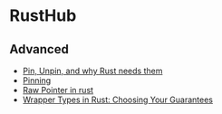 # RustHub

## Advanced 
- [Pin, Unpin, and why Rust needs them](https://blog.cloudflare.com/pin-and-unpin-in-rust/)
- [Pinning](https://rust-lang.github.io/async-book/04_pinning/01_chapter.html)
- [Raw Pointer in rust](https://web.mit.edu/rust-lang_v1.25/arch/amd64_ubuntu1404/share/doc/rust/html/book/first-edition/raw-pointers.html)
- [Wrapper Types in Rust: Choosing Your Guarantees](https://manishearth.github.io/blog/2015/05/27/wrapper-types-in-rust-choosing-your-guarantees/)
